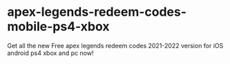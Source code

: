 # apex-legends-redeem-codes-mobile-ps4-xbox
Get all the new Free apex legends redeem codes 2021-2022 version for iOS android ps4 xbox and pc now!
